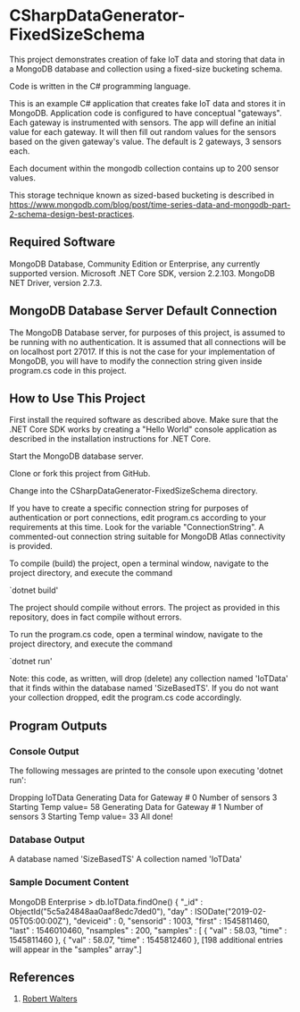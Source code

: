 # CSharpDataGenerator-FixedSizeSchema
This project demonstrates creation of fake IoT data and storing that data in a MongoDB database and collection using a fixed-size bucketing schema.

Code is written in the C# programming language.

This is an example C# application that creates fake IoT data and stores it in MongoDB. Application code is configured to have conceptual "gateways". Each gateway is instrumented with sensors. The app will define an initial value for each gateway. It will then fill out random values for the sensors based on the given gateway's value.
The default is 2 gateways, 3 sensors each.

Each document within the mongodb collection contains up to 200 sensor values.

This storage technique known as sized-based bucketing is described in  
https://www.mongodb.com/blog/post/time-series-data-and-mongodb-part-2-schema-design-best-practices.

## Required Software

MongoDB Database, Community Edition or Enterprise, any currently supported version.
Microsoft .NET Core SDK, version 2.2.103.
MongoDB NET Driver, version 2.7.3.

## MongoDB Database Server Default Connection

The MongoDB Database server, for purposes of this project, is assumed to be running with no authentication. It is assumed that all connections will be on localhost port 27017. If this is not the case for your implementation of MongoDB, you will have to modify the connection string given inside program.cs code in this project.

## How to Use This Project

First install the required software as described above. Make sure that the .NET Core SDK works by creating a "Hello World" console application as described in the installation instructions for .NET Core.

Start the MongoDB database server. 

Clone or fork this project from GitHub.

Change into the CSharpDataGenerator-FixedSizeSchema directory.

If you have to create a specific connection string for purposes of authentication or port connections, edit program.cs according to your requirements at this time. Look for the variable "ConnectionString". A commented-out connection string suitable for MongoDB Atlas connectivity is provided.

To compile (build) the project, open a terminal window, navigate to the project directory, and execute the command 

`dotnet build'

The project should compile without errors. The project as provided in this repository, does in fact compile without errors.

To run the program.cs code, open a terminal window, navigate to the project directory, and execute the command

`dotnet run'

Note: this code, as written, will drop (delete) any collection named 'IoTData' that it finds within the database named 'SizeBasedTS'. If you do not want your collection dropped, edit the program.cs code accordingly.

 
## Program Outputs
### Console Output
The following messages are printed to the console upon executing 'dotnet run':

Dropping IoTData
Generating Data for Gateway # 0
Number of sensors 3
Starting Temp value= 58
Generating Data for Gateway # 1
Number of sensors 3
Starting Temp value= 33
All done!


### Database Output
A database named 'SizeBasedTS'
A collection named 'IoTData'

### Sample Document Content

MongoDB Enterprise > db.IoTData.findOne()
{
	"_id" : ObjectId("5c5a24848aa0aaf8edc7ded0"),
	"day" : ISODate("2019-02-05T05:00:00Z"),
	"deviceid" : 0,
	"sensorid" : 1003,
	"first" : 1545811460,
	"last" : 1546010460,
	"nsamples" : 200,
	"samples" : [
		{
			"val" : 58.03,
			"time" : 1545811460
		},
		{
			"val" : 58.07,
			"time" : 1545812460
		},
[198 additional entries will appear in the "samples" array".]
## References

1. [Robert Walters](https://www.mongodb.com/blog/post/time-series-data-and-mongodb-part-2-schema-design-best-practices)
 
